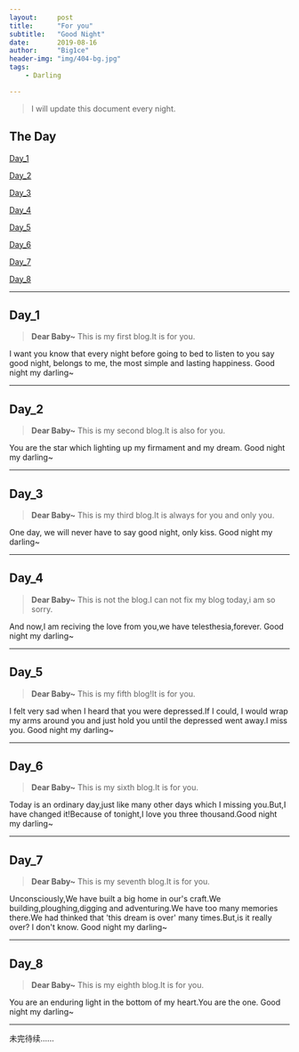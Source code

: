 ```yaml
---
layout:     post
title:      "For you"
subtitle:   "Good Night"
date:       2019-08-16
author:     "Big1ce"
header-img: "img/404-bg.jpg"
tags:
    - Darling

---
```


> I will update this document every night.


## The Day

[Day_1](#Day_1)<br>

[Day_2](#Day_2)<br>

[Day_3](#Day_3)<br>

[Day_4](#Day_4)<br>

[Day_5](#Day_5)<br>

[Day_6](#Day_6)<br>

[Day_7](#Day_7)<br>

[Day_8](#Day_8)<br>

---
<p id = "Day_1"></p>

## Day_1


> **Dear Baby~** This is my first blog.It is for you. 


I want you know that every night before going to bed to listen to you say good night, belongs to me, the most simple and lasting happiness. Good night my darling~

---
<p id = "Day_2"></p>

## Day_2


> **Dear Baby~** This is my second blog.It is also for you.


You are the star which lighting up my firmament and my dream. Good night my darling~

---
<p id = "Day_3"></p>

## Day_3


> **Dear Baby~** This is my third blog.It is always for you and only you.


One day, we will never have to say good night, only kiss. Good night my darling~

---
<p id = "Day_4"></p>

## Day_4


> **Dear Baby~** This is not the blog.I can not fix my blog today,i am so sorry.


And now,I am reciving the love from you,we have telesthesia,forever. Good night my darling~

---
<p id = "Day_5"></p>

## Day_5


> **Dear Baby~** This is my fifth blog!It is for you.


I felt very sad when I heard that you were depressed.If I could, I would wrap my arms around you and just hold you until the depressed went away.I miss you. Good night my darling~

---
<p id = "Day_6"></p>

## Day_6


> **Dear Baby~** This is my sixth blog.It is for you.


Today is an ordinary day,just like many other days which I missing you.But,I have changed it!Because of tonight,I love you three thousand.Good night my darling~

---
<p id = "Day_7"></p>

## Day_7


> **Dear Baby~** This is my seventh blog.It is for you.


Unconsciously,We have built a big home in our's craft.We building,ploughing,digging and adventuring.We have too many memories there.We had thinked that 'this dream is over' many times.But,is it really over? I don't know. Good night my darling~

---
<p id = "Day_8"></p>

## Day_8


> **Dear Baby~** This is my eighth blog.It is for you.


You are an enduring light in the bottom of my heart.You are the one. Good night my darling~

---



未完待续......
